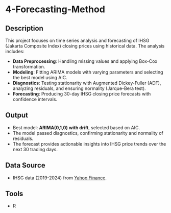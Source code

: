 # 4-Forecasting-Method

## Description
This project focuses on time series analysis and forecasting of IHSG (Jakarta Composite Index) closing prices using historical data. The analysis includes:
- **Data Preprocessing**: Handling missing values and applying Box-Cox transformation.
- **Modeling**: Fitting ARIMA models with varying parameters and selecting the best model using AIC.
- **Diagnostics**: Testing stationarity with Augmented Dickey-Fuller (ADF), analyzing residuals, and ensuring normality (Jarque-Bera test).
- **Forecasting**: Producing 30-day IHSG closing price forecasts with confidence intervals.

## Output
- Best model: **ARIMA(0,1,0) with drift**, selected based on AIC.
- The model passed diagnostics, confirming stationarity and normality of residuals.
- The forecast provides actionable insights into IHSG price trends over the next 30 trading days.

## Data Source
- IHSG data (2019-2024) from [Yahoo Finance](https://finance.yahoo.com/quote/%5EJKSE/history/).

## Tools
- R
